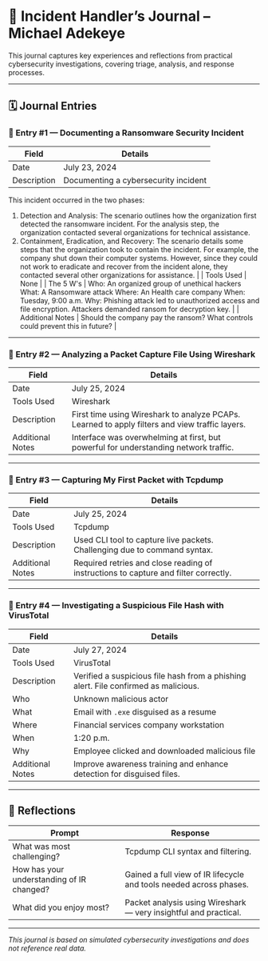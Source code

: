 # 📘 Incident Handler’s Journal – Michael Adekeye

This journal captures key experiences and reflections from practical cybersecurity investigations, covering triage, analysis, and response processes.

---

## 🗓️ Journal Entries

### 🧾 Entry #1 — Documenting a Ransomware Security Incident

| Field              | Details |
|--------------------|---------|
| Date               | July 23, 2024 |
| Description        | Documenting a cybersecurity incident
This incident occurred in the two phases:
1. Detection and Analysis: The scenario outlines how the organization first detected the ransomware incident. For the analysis step, the organization contacted several organizations for technical assistance.
2. Containment, Eradication, and Recovery: The scenario details some steps that the organization took to contain the incident. For example, the company shut down their computer systems. However, since they could not work to eradicate and recover from the incident alone, they contacted several other organizations for assistance. |
| Tools Used         | None |
| The 5 W's          | Who: An organized group of unethical hackers
What: A Ransomware attack
Where: An Health care company
When: Tuesday, 9:00 a.m.
Why: Phishing attack led to unauthorized access and file encryption. Attackers demanded ransom for decryption key. |
| Additional Notes   | Should the company pay the ransom? What controls could prevent this in future? |

---

### 🧾 Entry #2 — Analyzing a Packet Capture File Using Wireshark

| Field              | Details |
|--------------------|---------|
| Date               | July 25, 2024 |
| Tools Used         | Wireshark |
| Description        | First time using Wireshark to analyze PCAPs. Learned to apply filters and view traffic layers. |
| Additional Notes   | Interface was overwhelming at first, but powerful for understanding network traffic. |

---

### 🧾 Entry #3 — Capturing My First Packet with Tcpdump

| Field              | Details |
|--------------------|---------|
| Date               | July 25, 2024 |
| Tools Used         | Tcpdump |
| Description        | Used CLI tool to capture live packets. Challenging due to command syntax. |
| Additional Notes   | Required retries and close reading of instructions to capture and filter correctly. |

---

### 🧾 Entry #4 — Investigating a Suspicious File Hash with VirusTotal

| Field              | Details |
|--------------------|---------|
| Date               | July 27, 2024 |
| Tools Used         | VirusTotal |
| Description        | Verified a suspicious file hash from a phishing alert. File confirmed as malicious. |
| Who                | Unknown malicious actor |
| What               | Email with `.exe` disguised as a resume |
| Where              | Financial services company workstation |
| When               | 1:20 p.m. |
| Why                | Employee clicked and downloaded malicious file |
| Additional Notes   | Improve awareness training and enhance detection for disguised files. |

---

## 🧠 Reflections

| Prompt | Response |
|--------|----------|
| What was most challenging? | Tcpdump CLI syntax and filtering. |
| How has your understanding of IR changed? | Gained a full view of IR lifecycle and tools needed across phases. |
| What did you enjoy most? | Packet analysis using Wireshark — very insightful and practical. |

---

_This journal is based on simulated cybersecurity investigations and does not reference real data._
